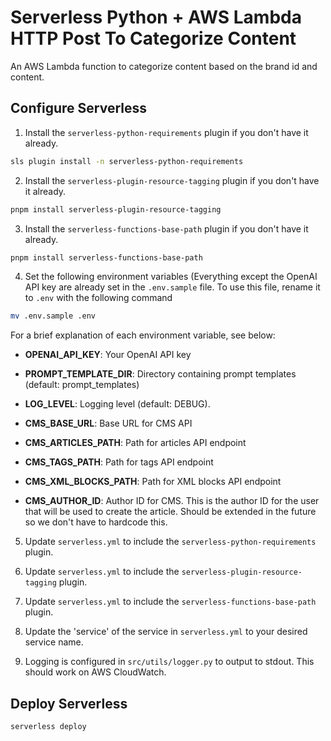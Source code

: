 # Serverless Python + AWS Lambda HTTP Post To Categorize Content

An AWS Lambda function to categorize content based on the brand id and content.

## Configure Serverless

1. Install the `serverless-python-requirements` plugin if you don't have it already.

```bash
sls plugin install -n serverless-python-requirements
```


2. Install the `serverless-plugin-resource-tagging` plugin if you don't have it already.

```bash
pnpm install serverless-plugin-resource-tagging
```

3. Install the `serverless-functions-base-path` plugin if you don't have it already.

```bash
pnpm install serverless-functions-base-path
```

4. Set the following environment variables (Everything except the OpenAI API key are already set in the `.env.sample` file. To use this file, rename it to `.env` with the following command 

```bash
mv .env.sample .env
```

For a brief explanation of each environment variable, see below:

- **OPENAI_API_KEY**: Your OpenAI API key

- **PROMPT_TEMPLATE_DIR**: Directory containing prompt templates (default: prompt_templates)

- **LOG_LEVEL**: Logging level (default: DEBUG).

- **CMS_BASE_URL**: Base URL for CMS API

- **CMS_ARTICLES_PATH**: Path for articles API endpoint

- **CMS_TAGS_PATH**: Path for tags API endpoint 

- **CMS_XML_BLOCKS_PATH**: Path for XML blocks API endpoint

- **CMS_AUTHOR_ID**: Author ID for CMS. This is the author ID for the user that will be used to create the article. Should be extended in the future so we don't have to hardcode this.

5. Update `serverless.yml` to include the `serverless-python-requirements` plugin.

6. Update `serverless.yml` to include the `serverless-plugin-resource-tagging` plugin.

7. Update `serverless.yml` to include the `serverless-functions-base-path` plugin.

8. Update the 'service' of the service in `serverless.yml` to your desired service name.

9. Logging is configured in `src/utils/logger.py` to output to stdout. This should work on AWS CloudWatch. 


## Deploy Serverless

```bash
serverless deploy
```
